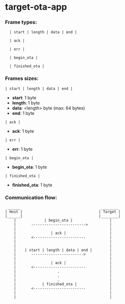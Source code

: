 # target-ota-app

### Frame types:
```
  | start | length | data | end |
```
```
  | ack |
```
```
  | err |
```
```
  | begin_ota |
```
```
  | finished_ota |
```

### Frames sizes:
```
| start | length | data | end |
```

* **start**:  1 byte
* **length**: 1 byte
* **data**:   \<length\> byte (max: 64 bytes)
* **end**:    1 byte


```
| ack |
```

* **ack**: 1 byte

```
| err |
```

* **err**: 1 byte


```
| begin_ota |
```

* **begin_ota**: 1 byte

```
| finished_ota |
```

* **finished_ota**: 1 byte

### Communication flow:
```
 ______                                     ________ 
| Host |                                   | Target |
|______|                                   |________|
    |             | begin_ota |                 |    
    |       ------------------------->          |    
    |                                           |    
    |                | ack |                    |    
    |       <------------------------           |    
    |                                           |    
    |                                           |    
    |    | start | length | data | end |        |    
    |       ------------------------>           |    
    |                                           |    
    |                | ack |                    |    
    |       <------------------------           |    
    |                   .                       |    
    |                   .                       |    
    |                   .                       |    
    |            | finished_ota |               |    
    |       <------------------------           |    
    |                                           |    
    |                                           |    
```
